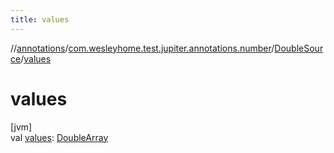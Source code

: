 ```yaml
---
title: values
---
```

//[annotations](../../../index.html)/[com.wesleyhome.test.jupiter.annotations.number](../index.html)/[DoubleSource](index.html)/[values](values.html)



# values



[jvm]\
val [values](values.html): [DoubleArray](https://kotlinlang.org/api/latest/jvm/stdlib/kotlin/-double-array/index.html)




